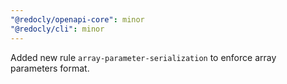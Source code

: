 ```yaml
---
"@redocly/openapi-core": minor
"@redocly/cli": minor
---
```


Added new rule `array-parameter-serialization` to enforce array parameters format.
